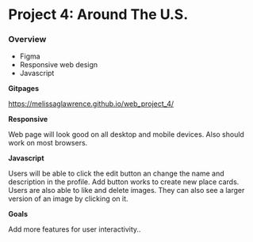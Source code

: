 # Project 4: Around The U.S.

### Overview

- Figma
- Responsive web design
- Javascript

**Gitpages**

https://melissaglawrence.github.io/web_project_4/

**Responsive**

Web page will look good on all desktop and mobile devices.
Also should work on most browsers.

**Javascript**

Users will be able to click the edit button an change the name and description in the profile.
Add button works to create new place cards.
Users are also able to like and delete images. They can also see a larger version of an image by clicking on it.

**Goals**

Add more features for user interactivity..
